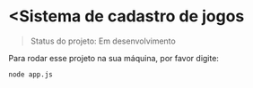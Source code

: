 # <Sistema de cadastro de jogos

> Status do projeto: Em desenvolvimento

Para rodar esse projeto na sua máquina, por favor digite:

```
node app.js
```
